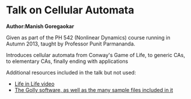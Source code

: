 Talk on Cellular Automata
========

**Author:Manish Goregaokar**

Given as part of the PH 542 (Nonlinear Dynamics) course running in Autumn 2013, taught by Professor Punit Parmananda.


Introduces cellular automata from Conway's Game of Life, to generic CAs, to elementary CAs, finally ending with applications

Additional resources included in the talk but not used:

 - [Life in Life video](http://www.youtube.com/watch?v=xP5-iIeKXE8)
 - [The Golly software, as well as the many sample files included in it](http://golly.sourceforge.net/)